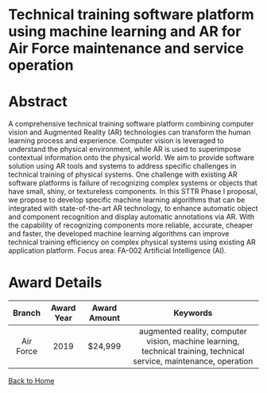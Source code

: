 
Technical training software platform using machine learning and AR for Air Force maintenance and service operation
==================================================================================================================

# Abstract


A comprehensive technical training software platform combining computer vision and Augmented Reality (AR) technologies can transform the human learning process and experience. Computer vision is leveraged to understand the physical environment, while AR is used to superimpose contextual information onto the physical world. We aim to provide software solution using AR tools and systems to address specific challenges in technical training of physical systems. One challenge with existing AR software platforms is failure of recognizing complex systems or objects that have small, shiny, or textureless components. In this STTR Phase I proposal, we propose to develop specific machine learning algorithms that can be integrated with state-of-the-art AR technology, to enhance automatic object and component recognition and display automatic annotations via AR. With the capability of recognizing components more reliable, accurate, cheaper and faster, the developed machine learning algorithms can improve technical training efficiency on complex physical systems using existing AR application platform. Focus area: FA-002 Artificial Intelligence (AI).  

# Award Details

|Branch|Award Year|Award Amount|Keywords|
| :---: | :---: | :---: | :---: |
|Air Force|2019|$24,999|augmented reality, computer vision, machine learning, technical training, technical service, maintenance, operation|
  
  


[Back to Home](https://github.com/chrischow/dod_sbir_awards/DJ/#1583)